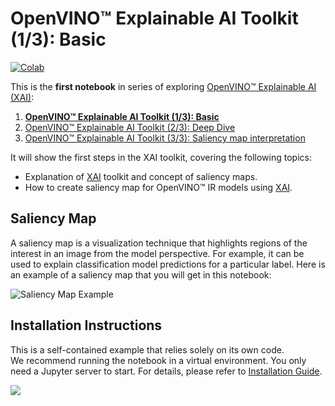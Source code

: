 # OpenVINO™ Explainable AI Toolkit (1/3): Basic

[![Colab](https://colab.research.google.com/assets/colab-badge.svg)](https://colab.research.google.com/github/openvinotoolkit/openvino_notebooks/blob/latest/notebooks/explainable-ai-1-basic/explainable-ai-1-basic.ipynb)

This is the **first notebook** in series of exploring [OpenVINO™ Explainable AI (XAI)](https://github.com/openvinotoolkit/openvino_xai/):

1. [**OpenVINO™ Explainable AI Toolkit (1/3): Basic**](https://github.com/openvinotoolkit/openvino_notebooks/tree/latest/notebooks/explainable-ai-1-basic)
2. [OpenVINO™ Explainable AI Toolkit (2/3): Deep Dive](https://github.com/openvinotoolkit/openvino_notebooks/tree/latest/notebooks/explainable-ai-2-deep-dive)
3. [OpenVINO™ Explainable AI Toolkit (3/3): Saliency map interpretation](https://github.com/openvinotoolkit/openvino_notebooks/tree/latest/notebooks/explainable-ai-3-map-interpretation)

It will show the first steps in the XAI toolkit, covering the following topics:

* Explanation of [XAI](https://github.com/openvinotoolkit/openvino_xai/) toolkit and concept of saliency maps.
* How to create saliency map for OpenVINO™ IR models using [XAI](https://github.com/openvinotoolkit/openvino_xai/).

## Saliency Map

A saliency map is a visualization technique that highlights regions of the interest in an image from the model perspective. For example, it can be used to explain classification model predictions for a particular label. Here is an example of a saliency map that you will get in this notebook:

![Saliency Map Example](https://github.com/user-attachments/assets/5557d79d-2e9a-4784-aa17-fea2931a1435)

## Installation Instructions

This is a self-contained example that relies solely on its own code.</br>
We recommend  running the notebook in a virtual environment. You only need a Jupyter server to start.
For details, please refer to [Installation Guide](../../README.md).

<img referrerpolicy="no-referrer-when-downgrade" src="https://static.scarf.sh/a.png?x-pxid=5b5a4db0-7875-4bfb-bdbd-01698b5b1a77&file=notebooks/explainable-ai-1-basic/README.md" />
